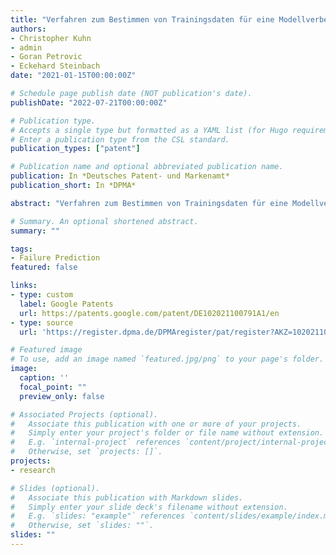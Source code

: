 ```yaml
---
title: "Verfahren zum Bestimmen von Trainingsdaten für eine Modellverbesserung und Datenverarbeitungsvorrichtung"
authors:
- Christopher Kuhn
- admin
- Goran Petrovic
- Eckehard Steinbach
date: "2021-01-15T00:00:00Z"

# Schedule page publish date (NOT publication's date).
publishDate: "2022-07-21T00:00:00Z"

# Publication type.
# Accepts a single type but formatted as a YAML list (for Hugo requirements).
# Enter a publication type from the CSL standard.
publication_types: ["patent"]

# Publication name and optional abbreviated publication name.
publication: In *Deutsches Patent- und Markenamt*
publication_short: In *DPMA*

abstract: "Verfahren zum Bestimmen von Trainingsdaten für eine Modellverbesserung und Datenverarbeitungsvorrichtung"

# Summary. An optional shortened abstract.
summary: ""

tags:
- Failure Prediction
featured: false

links:
- type: custom
  label: Google Patents
  url: https://patents.google.com/patent/DE102021100791A1/en
- type: source
  url: 'https://register.dpma.de/DPMAregister/pat/register?AKZ=1020211007917'

# Featured image
# To use, add an image named `featured.jpg/png` to your page's folder.
image:
  caption: ''
  focal_point: ""
  preview_only: false

# Associated Projects (optional).
#   Associate this publication with one or more of your projects.
#   Simply enter your project's folder or file name without extension.
#   E.g. `internal-project` references `content/project/internal-project/index.md`.
#   Otherwise, set `projects: []`.
projects:
- research

# Slides (optional).
#   Associate this publication with Markdown slides.
#   Simply enter your slide deck's filename without extension.
#   E.g. `slides: "example"` references `content/slides/example/index.md`.
#   Otherwise, set `slides: ""`.
slides: ""
---
```

